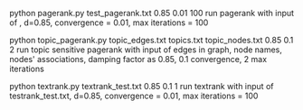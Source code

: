 python pagerank.py test_pagerank.txt 0.85 0.01 100
run pagerank with input of <file>, d=0.85, convergence = 0.01, max iterations = 100

python topic_pagerank.py topic_edges.txt topics.txt topic_nodes.txt  0.85 0.1 2
run topic sensitive pagerank with input of edges in graph, node names, nodes' associations, damping factor as 0.85, 0.1 convergence, 2 max iterations

python textrank.py textrank_test.txt 0.85 0.1 1
run textrank with input of testrank_test.txt, d=0.85, convergence = 0.01, max iterations = 100


